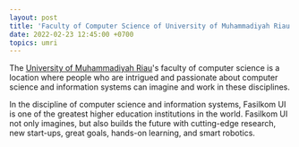 ```yaml
---
layout: post
title: 'Faculty of Computer Science of University of Muhammadiyah Riau'
date: 2022-02-23 12:45:00 +0700
topics: umri
---
```


The [University of Muhammadiyah Riau](https://umri.ac.id)'s faculty of computer science is a location where people who are intrigued and passionate about computer science and information systems can imagine and work in these disciplines.

In the discipline of computer science and information systems, Fasilkom UI is one of the greatest higher education institutions in the world. Fasilkom UI not only imagines, but also builds the future with cutting-edge research, new start-ups, great goals, hands-on learning, and smart robotics.
